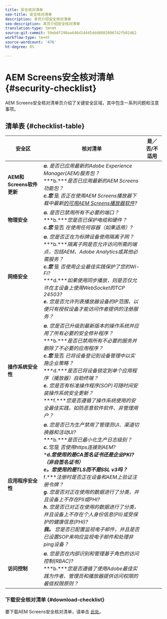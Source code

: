 ```yaml
---
title: 安全核对清单
seo-title: 安全核对清单
description: 本页介绍安全核对清单
seo-description: 本页介绍安全核对清单
translation-type: tm+mt
source-git-commit: 59eb6f298aa646d14445ddd6082006742fb02d62
workflow-type: tm+mt
source-wordcount: '476'
ht-degree: 0%

---
```



# AEM Screens安全核对清单  {#security-checklist}

AEM Screens安全核对清单页介绍了关键安全区域，其中包含一系列问题和注意事项。

## 清单表 {#checklist-table}

| **安全区** | **核对清单** | **是／否/不适用** |
|---|---|---|
| **AEM和Screens软件更新** | ***a.*** *是否已应用最新的Adobe Experience Manager(AEM)服务包？* <br>***b.****是否已应用最新的AEM Screens功能包？*<br>***c.您*** 是 *否正在使用AEM Screens播放器下载中最新[的可用AEM Screens播放器软件](https://download.macromedia.com/screens/)?* |
| **物理安全** | ***a.*** *是否已禁用所有不必要的端口？* <br>***b.****您是否已保护电缆和硬件？*<br>***c.您*** 是否 *在使用任何容器（如果适用）?* |
| **网络安全** | ***a.*** *您是否正在为标牌设备使用隔离子网？* <br>***b.****隔离子网是否允许访问所需的端点，包括AEM、Adobe Analytics或其他必需服务？*<br>***c.您*** 是 *否使用企业最佳实践保护了您的Wi-Fi?* <br>***d.****如果使用同步播放，则是否仅允许在主设备上使用WebSocket的TCP 24503?*<br>***e.*** *您是否允许列表播放器设备的IP范围，以便只有授权设备才能访问作者提供的注册服务？* |
| **操作系统安全性** | ***a.*** *您是否已升级到最新版本的操作系统并应用了所有必要的安全修补程序？* <br>***b.****是否已禁用所有不必要的服务并删除了不必要的应用程序？*<br>***c.您*** 是否 *已将设备登记到设备管理中以实施企业策略？* <br>***d.****是否已将设备锁定到单个应用程序（播放器）自助终端？*<br>***e.*** *您是否有标准操作程序(SOP)可随时间安装操作系统安全更新？*<br>***f.****您是否遵循了操作系统使用的安全最佳实践，如防恶意软件软件、非管理用户？* |
| **应用程序安全性** | ***a.*** *您是否已为生产禁用了管理员UI、渠道切换器和活动UI?* <br>***b.****是否已最小化生产日志级别？*<br>***c.*** 您是 *否使用https连接到AEM?* <br>***d.****您使用的是CA签名证书还是企业PKI? （非自签名证书）*<br>***e。****&#x200B;您使用的是TLS而不是SSL v3吗？*<br>*** f.****注册时是否正在设备和AEM上验证注册令牌？*<br> ***g.*** *您是否对正在使用的数据进行了分类，并且设备上不存在PII或PHI?*<br> ***h.*** *您是否已对正在使用的数据进行了分类，并且设备上不存在个人身份信息(PII)或受保护的健康信息(PHI)?*<br> ***我。*** *您是否已配置监视电子邮件，并且是否已设置SOP来响应监视电子邮件和处理非ping设备？* |
| **访问控制** | ***a.*** *您是否在内部识别和管理基于角色的访问控制(RBAC)?* <br>***b.****您是否遵循了使用Adobe最佳实践为作者、管理员和播放器提供访问权限的最低权限原则？* |

### 下载安全核对清单 {#download-checklist}

要下载AEM Screens安全核对清单，请单击 [此处](/help/user-guide/assets/Screens-Security-Checklist.pdf)。



